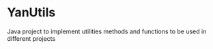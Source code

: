 # YanUtils
Java project to implement utilities methods and functions to be used in different projects
